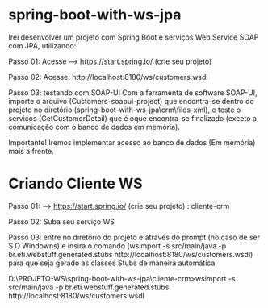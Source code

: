 # spring-boot-with-ws-jpa
Irei desenvolver um projeto com Spring Boot e serviços Web Service SOAP com JPA, utilizando:

Passo 01: Acesse     -->   https://start.spring.io/   (crie seu projeto)


Passo 02: Acesse: http://localhost:8180/ws/customers.wsdl

Passo 03: testando com SOAP-UI
Com a ferramenta de software SOAP-UI, importe o arquivo (Customers-soapui-project) 
que encontra-se dentro do projeto no diretório
(spring-boot-with-ws-jpa\crm\files-xml), e teste o serviços (GetCustomerDetail) que é oque 
encontra-se finalizado (exceto a comunicação com o banco de dados em memória).

Importante!
Iremos implementar acesso ao banco de dados (Em memória) mais a frente.



# Criando Cliente WS


Passo 01: -->   https://start.spring.io/   (crie seu projeto) : cliente-crm

Passo 02: Suba seu serviço WS

Passo 03: entre no diretório do projeto e através do prompt (no caso de ser S.O Windowns) e insira o comando (wsimport -s src/main/java -p br.eti.webstuff.generated.stubs http://localhost:8180/ws/customers.wsdl) para que seja gerado as classes Stubs de maneira automática:

D:\PROJETO-WS\spring-boot-with-ws-jpa\cliente-crm>wsimport -s src/main/java -p br.eti.webstuff.generated.stubs http://localhost:8180/ws/customers.wsdl



